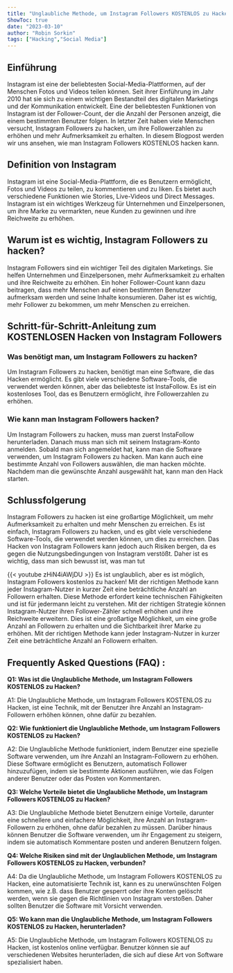 ```yaml
---
title: "Unglaubliche Methode, um Instagram Followers KOSTENLOS zu Hacken!"
ShowToc: true 
date: "2023-03-10"
author: "Robin Sorkin" 
tags: ["Hacking","Social Media"]
---
```

## Einführung

Instagram ist eine der beliebtesten Social-Media-Plattformen, auf der Menschen Fotos und Videos teilen können. Seit ihrer Einführung im Jahr 2010 hat sie sich zu einem wichtigen Bestandteil des digitalen Marketings und der Kommunikation entwickelt. Eine der beliebtesten Funktionen von Instagram ist der Follower-Count, der die Anzahl der Personen anzeigt, die einem bestimmten Benutzer folgen. In letzter Zeit haben viele Menschen versucht, Instagram Followers zu hacken, um ihre Followerzahlen zu erhöhen und mehr Aufmerksamkeit zu erhalten. In diesem Blogpost werden wir uns ansehen, wie man Instagram Followers KOSTENLOS hacken kann.

## Definition von Instagram

Instagram ist eine Social-Media-Plattform, die es Benutzern ermöglicht, Fotos und Videos zu teilen, zu kommentieren und zu liken. Es bietet auch verschiedene Funktionen wie Stories, Live-Videos und Direct Messages. Instagram ist ein wichtiges Werkzeug für Unternehmen und Einzelpersonen, um ihre Marke zu vermarkten, neue Kunden zu gewinnen und ihre Reichweite zu erhöhen.

## Warum ist es wichtig, Instagram Followers zu hacken?

Instagram Followers sind ein wichtiger Teil des digitalen Marketings. Sie helfen Unternehmen und Einzelpersonen, mehr Aufmerksamkeit zu erhalten und ihre Reichweite zu erhöhen. Ein hoher Follower-Count kann dazu beitragen, dass mehr Menschen auf einen bestimmten Benutzer aufmerksam werden und seine Inhalte konsumieren. Daher ist es wichtig, mehr Follower zu bekommen, um mehr Menschen zu erreichen.

## Schritt-für-Schritt-Anleitung zum KOSTENLOSEN Hacken von Instagram Followers

### Was benötigt man, um Instagram Followers zu hacken?

Um Instagram Followers zu hacken, benötigt man eine Software, die das Hacken ermöglicht. Es gibt viele verschiedene Software-Tools, die verwendet werden können, aber das beliebteste ist InstaFollow. Es ist ein kostenloses Tool, das es Benutzern ermöglicht, ihre Followerzahlen zu erhöhen.

### Wie kann man Instagram Followers hacken?

Um Instagram Followers zu hacken, muss man zuerst InstaFollow herunterladen. Danach muss man sich mit seinem Instagram-Konto anmelden. Sobald man sich angemeldet hat, kann man die Software verwenden, um Instagram Followers zu hacken. Man kann auch eine bestimmte Anzahl von Followers auswählen, die man hacken möchte. Nachdem man die gewünschte Anzahl ausgewählt hat, kann man den Hack starten.

## Schlussfolgerung

Instagram Followers zu hacken ist eine großartige Möglichkeit, um mehr Aufmerksamkeit zu erhalten und mehr Menschen zu erreichen. Es ist einfach, Instagram Followers zu hacken, und es gibt viele verschiedene Software-Tools, die verwendet werden können, um dies zu erreichen. Das Hacken von Instagram Followers kann jedoch auch Risiken bergen, da es gegen die Nutzungsbedingungen von Instagram verstößt. Daher ist es wichtig, dass man sich bewusst ist, was man tut

{{< youtube zHiN4iAWjDU >}} 
Es ist unglaublich, aber es ist möglich, Instagram Followers kostenlos zu hacken! Mit der richtigen Methode kann jeder Instagram-Nutzer in kurzer Zeit eine beträchtliche Anzahl an Followern erhalten. Diese Methode erfordert keine technischen Fähigkeiten und ist für jedermann leicht zu verstehen. Mit der richtigen Strategie können Instagram-Nutzer ihren Follower-Zähler schnell erhöhen und ihre Reichweite erweitern. Dies ist eine großartige Möglichkeit, um eine große Anzahl an Followern zu erhalten und die Sichtbarkeit ihrer Marke zu erhöhen. Mit der richtigen Methode kann jeder Instagram-Nutzer in kurzer Zeit eine beträchtliche Anzahl an Followern erhalten.

## Frequently Asked Questions (FAQ) :
**Q1: Was ist die Unglaubliche Methode, um Instagram Followers KOSTENLOS zu Hacken?**

A1: Die Unglaubliche Methode, um Instagram Followers KOSTENLOS zu Hacken, ist eine Technik, mit der Benutzer ihre Anzahl an Instagram-Followern erhöhen können, ohne dafür zu bezahlen.

**Q2: Wie funktioniert die Unglaubliche Methode, um Instagram Followers KOSTENLOS zu Hacken?**

A2: Die Unglaubliche Methode funktioniert, indem Benutzer eine spezielle Software verwenden, um ihre Anzahl an Instagram-Followern zu erhöhen. Diese Software ermöglicht es Benutzern, automatisch Follower hinzuzufügen, indem sie bestimmte Aktionen ausführen, wie das Folgen anderer Benutzer oder das Posten von Kommentaren.

**Q3: Welche Vorteile bietet die Unglaubliche Methode, um Instagram Followers KOSTENLOS zu Hacken?**

A3: Die Unglaubliche Methode bietet Benutzern einige Vorteile, darunter eine schnellere und einfachere Möglichkeit, ihre Anzahl an Instagram-Followern zu erhöhen, ohne dafür bezahlen zu müssen. Darüber hinaus können Benutzer die Software verwenden, um ihr Engagement zu steigern, indem sie automatisch Kommentare posten und anderen Benutzern folgen.

**Q4: Welche Risiken sind mit der Unglaublichen Methode, um Instagram Followers KOSTENLOS zu Hacken, verbunden?**

A4: Da die Unglaubliche Methode, um Instagram Followers KOSTENLOS zu Hacken, eine automatisierte Technik ist, kann es zu unerwünschten Folgen kommen, wie z.B. dass Benutzer gesperrt oder ihre Konten gelöscht werden, wenn sie gegen die Richtlinien von Instagram verstoßen. Daher sollten Benutzer die Software mit Vorsicht verwenden.

**Q5: Wo kann man die Unglaubliche Methode, um Instagram Followers KOSTENLOS zu Hacken, herunterladen?**

A5: Die Unglaubliche Methode, um Instagram Followers KOSTENLOS zu Hacken, ist kostenlos online verfügbar. Benutzer können sie auf verschiedenen Websites herunterladen, die sich auf diese Art von Software spezialisiert haben.


